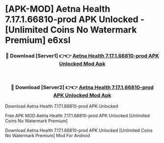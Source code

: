 # [APK-MOD] Aetna Health 7.17.1.66810-prod APK Unlocked - [Unlimited Coins No Watermark Premium] e6xsl



<div align="center">
<h3>🔴 Download [Server1] 👉👉 <a href="https://momento.my/?title=Aetna_Health_7.17.1.66810-prod_APK_Unlocked">Aetna Health 7.17.1.66810-prod APK Unlocked Mod Apk</a></h3><br>

<h3>🔴 Download [Server2] 👉👉 <a href="https://momento.my/?title=Aetna_Health_7.17.1.66810-prod_APK_Unlocked">Aetna Health 7.17.1.66810-prod APK Unlocked Mod Apk</a></h3>
</div>



Download Aetna Health 7.17.1.66810-prod APK Unlocked 

Free APK MOD Aetna Health 7.17.1.66810-prod APK Unlocked [Unlimited Coins No Watermark Premium]

Download Aetna Health 7.17.1.66810-prod APK Unlocked [Unlimited Coins No Watermark Premium] Mod For Android
